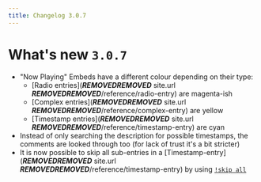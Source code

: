 ```yaml
---
title: Changelog 3.0.7
---
```

# What's new `3.0.7`

- "Now Playing" Embeds have a different colour depending on their type:
  * [Radio entries](***REMOVED******REMOVED*** site.url ***REMOVED******REMOVED***/reference/radio-entry) are magenta-ish
  * [Complex entries](***REMOVED******REMOVED*** site.url ***REMOVED******REMOVED***/reference/complex-entry) are yellow
  * [Timestamp entries](***REMOVED******REMOVED*** site.url ***REMOVED******REMOVED***/reference/timestamp-entry) are cyan
- Instead of only searching the description for possible timestamps, the comments are looked through too (for lack of trust it's a bit stricter)
- It is now possible to skip all sub-entries in a [Timestamp-entry](***REMOVED******REMOVED*** site.url ***REMOVED******REMOVED***/reference/timestamp-entry) by using [`!skip all`]()
